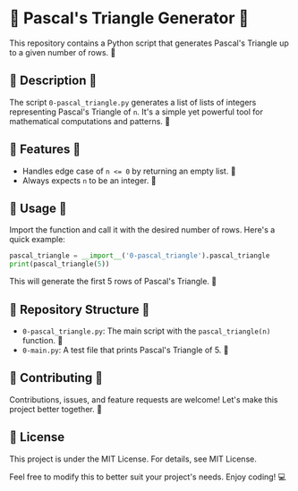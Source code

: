 
# 📐 Pascal's Triangle Generator 📐

This repository contains a Python script that generates Pascal's Triangle up to a given number of rows. 🎉

## 📝 Description 📝

The script `0-pascal_triangle.py` generates a list of lists of integers representing Pascal's Triangle of `n`. It's a simple yet powerful tool for mathematical computations and patterns. 🧮

## 🌟 Features 🌟

- Handles edge case of `n <= 0` by returning an empty list. 🚫
- Always expects `n` to be an integer. 🔢

## 🚀 Usage 🚀

Import the function and call it with the desired number of rows. Here's a quick example:

```python
pascal_triangle = __import__('0-pascal_triangle').pascal_triangle
print(pascal_triangle(5))
```

This will generate the first 5 rows of Pascal's Triangle. 🎯

## 📂 Repository Structure 📂

- `0-pascal_triangle.py`: The main script with the `pascal_triangle(n)` function. 📜
- `0-main.py`: A test file that prints Pascal's Triangle of 5. 🧪

## 🤝 Contributing 🤝

Contributions, issues, and feature requests are welcome! Let's make this project better together. 💪

## 📄 License

This project is under the MIT License. For details, see MIT License.


Feel free to modify this to better suit your project's needs. Enjoy coding! 💻
